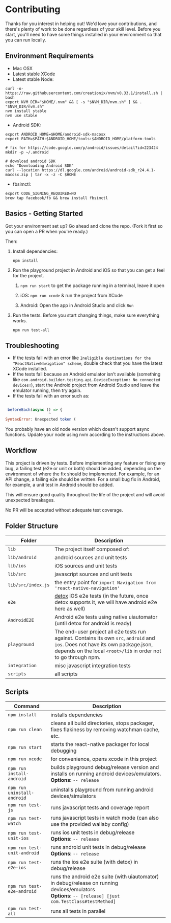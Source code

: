 # Contributing

Thanks for you interest in helping out! We'd love your contributions, and there's plenty of work to be done regardless of your skill level. Before you start, you'll need to have some things installed in your environment so that you can run locally.

## Environment Requirements

* Mac OSX
* Latest stable XCode
* Latest stable Node:

```
curl -o- https://raw.githubusercontent.com/creationix/nvm/v0.33.1/install.sh | bash
export NVM_DIR="$HOME/.nvm" && [ -s "$NVM_DIR/nvm.sh" ] && . "$NVM_DIR/nvm.sh"
nvm install stable
nvm use stable
```

* Android SDK:

```
export ANDROID_HOME=$HOME/android-sdk-macosx
export PATH=$PATH:$ANDROID_HOME/tools:$ANDROID_HOME/platform-tools

# fix for https://code.google.com/p/android/issues/detail?id=223424
mkdir -p ~/.android

# download android SDK
echo "Downloading Android SDK"
curl --location https://dl.google.com/android/android-sdk_r24.4.1-macosx.zip | tar -x -z -C $HOME
```

* fbsimctl:

```
export CODE_SIGNING_REQUIRED=NO
brew tap facebook/fb && brew install fbsimctl
```

## Basics - Getting Started

Got your environment set up? Go ahead and clone the repo. (Fork it first so you can open a PR when you're ready.)

Then:

1. Install dependencies:

    ```
    npm install
    ```

1. Run the playground project in Android and iOS so that you can get a feel for the project.

    1. `npm run start` to get the package running in a terminal, leave it open

    1. iOS: `npm run xcode` & run the project from XCode

    1. Android: Open the app in Android Studio and click `Run`

1. Run the tests. Before you start changing things, make sure everything works.

     ```
     npm run test-all
     ```

## Troubleshooting

* If the tests fail with an error like `Ineligible destinations for the "ReactNativeNavigation" scheme`, double check that you have the latest XCode installed.
* If the tests fail because an Android emulator isn't available (something like `com.android.builder.testing.api.DeviceException: No connected devices!`), start the Android project from Android Studio and leave the emulator running, then try again.
* If the tests fail with an error such as:

```js

 beforeEach(async () => {
                   ^
SyntaxError: Unexpected token (

```

You probably have an old node version which doesn't support async functions. Update your node using nvm according to the instructions above.

## Workflow
This project is driven by tests. Before implementing any feature or fixing any bug, a failing test (e2e or unit or both) should be added, depending on the environment of where the fix should be implemented. For example, for an API change, a failing e2e should be written. For a small bug fix in Android, for example, a unit test in Android should be added.

This will ensure good quality throughout the life of the project and will avoid unexpected breakages.

No PR will be accepted without adequate test coverage.

## Folder Structure

| Folder | Description |
| ------ | ----------- |
| `lib` | The project itself composed of: |
| `lib/android` | android sources and unit tests |
| `lib/ios` | iOS sources and unit tests |
| `lib/src` | javascript sources and unit tests |
| `lib/src/index.js` | the entry point for `import Navigation from 'react-native-navigation'` |
| `e2e` | [detox](https://github.com/wix/detox) iOS e2e tests (in the future, once detox supports it, we will have android e2e here as well) |
| `AndroidE2E` | Android e2e tests using native uiautomator (until detox for android is ready) |
| `playground` | The end-user project all e2e tests run against. Contains its own `src`, `android` and `ios`. Does not have its own package.json, depends on the local `<root>/lib` in order not to go through npm. |
| `integration` | misc javascript integration tests |
| `scripts` | all scripts |

## Scripts

| Command | Description |
| ------- | ----------- |
| `npm install` | installs dependencies |
| `npm run clean` | cleans all build directories, stops packager, fixes flakiness by removing watchman cache, etc. |
| `npm run start` | starts the react-native packager for local debugging |
| `npm run xcode` | for convenience, opens xcode in this project |
| `npm run install-android`  |  builds playground debug/release version and installs on running android devices/emulators. <br> **Options:** `-- release` |
| `npm run uninstall-android` | uninstalls playground from running android devices/simulators |
| `npm run test-js` | runs javascript tests and coverage report |
| `npm run test-watch` | runs javascript tests in watch mode (can also use the provided wallaby config) |
| `npm run test-unit-ios` | runs ios unit tests in debug/release <br> **Options:** `-- release` |
| `npm run test-unit-android` | runs android unit tests in debug/release <br> **Options:** `-- release` |
| `npm run test-e2e-ios` | runs the ios e2e suite (with detox) in debug/release |
| `npm run test-e2e-android` | runs the android e2e suite (with uiautomator) in debug/release on running devices/emulators <br> **Options:** `-- [release] [just com.TestClass#testMethod]` |
| `npm run test-all` | runs all tests in parallel |

